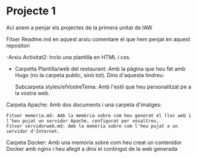 # Projecte 1

Ací anem a penjar els projectes de la primera unitat de IAW

Fitxer Readme.md en aquest arxiu comentare el que hem penjat en aquest repositori

-Arxiu Activitat2: Inclo una plantilla en HTML i css.

- Carpetta Plantilla/web del restaurant: Amb la pàgina que heu fet amb Hugo (no la carpeta public, sinò tot). Dins d'aquesta tindreu:

    Subcarpeta styles/elVostreTema: Amb l'estil que heu personalitzat pe a la vostra web.

Carpeta Apache: Amb dos documents i una carpeta d'imatges:

    Fitxer memoria.md: Amb la memòria sobre com heu generat el lloc web i l'heu pujat un servidor Apache, configurat per vosaltres,
    Fitxer servidorweb.md: Amb la memòria sobre com l'heu pujat a un servidor d'Internet.

Carpeta Docker: Amb una memòria sobre com heu creat un contenidor Docker amb nginx i heu afegit a dins el contingut de la web generada
